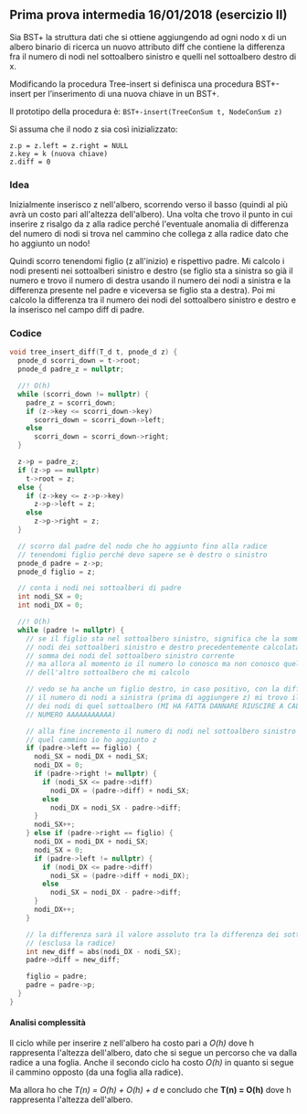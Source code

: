 ## Prima prova intermedia 16/01/2018 (esercizio II)

Sia BST+ la struttura dati che si ottiene aggiungendo ad ogni nodo x di un albero binario di ricerca un nuovo attributo diff che contiene la differenza fra il numero di nodi nel sottoalbero sinistro e quelli nel sottoalbero destro di x.

Modificando la procedura Tree-insert si definisca una procedura BST+-insert per l’inserimento di una nuova chiave in un BST+.

Il prototipo della procedura è: `BST+-insert(TreeConSum t, NodeConSum z)`

Si assuma che il nodo z sia così inizializzato:

```
z.p = z.left = z.right = NULL
z.key = k (nuova chiave)
z.diff = 0
```

### Idea

Inizialmente inserisco z nell'albero, scorrendo verso il basso (quindi al più avrà un costo pari all'altezza dell'albero). Una volta che trovo il punto in cui inserire z risalgo da z alla radice perché l'eventuale anomalia di differenza del numero di nodi si trova nel cammino che collega z alla radice dato che ho aggiunto un nodo!

Quindi scorro tenendomi figlio (z all'inizio) e rispettivo padre. Mi calcolo i nodi presenti nei sottoalberi sinistro e destro (se figlio sta a sinistra so già il numero e trovo il numero di destra usando il numero dei nodi a sinistra e la differenza presente nel padre e viceversa se figlio sta a destra). Poi mi calcolo la differenza tra il numero dei nodi del sottoalbero sinistro e destro e la inserisco nel campo diff di padre.

### Codice

```c++
void tree_insert_diff(T_d t, pnode_d z) {
  pnode_d scorri_down = t->root;
  pnode_d padre_z = nullptr;

  //! O(h)
  while (scorri_down != nullptr) {
    padre_z = scorri_down;
    if (z->key <= scorri_down->key)
      scorri_down = scorri_down->left;
    else
      scorri_down = scorri_down->right;
  }

  z->p = padre_z;
  if (z->p == nullptr)
    t->root = z;
  else {
    if (z->key <= z->p->key)
      z->p->left = z;
    else
      z->p->right = z;
  }

  // scorro dal padre del nodo che ho aggiunto fino alla radice
  // tenendomi figlio perché devo sapere se è destro o sinistro
  pnode_d padre = z->p;
  pnode_d figlio = z;

  // conta i nodi nei sottoalberi di padre
  int nodi_SX = 0;
  int nodi_DX = 0;

  //! O(h)
  while (padre != nullptr) {
    // se il figlio sta nel sottoalbero sinistro, significa che la somma dei
    // nodi dei sottoalberi sinistro e destro precedentemente calcolata è la
    // somma dei nodi del sottoalbero sinistro corrente
    // ma allora al momento io il numero lo conosco ma non conosco quello
    // dell'altro sottoalbero che mi calcolo

    // vedo se ha anche un figlio destro, in caso positivo, con la differenza e
    // il numero di nodi a sinistra (prima di aggiungere z) mi trovo il numero
    // dei nodi di quel sottoalbero (MI HA FATTA DANNARE RIUSCIRE A CALCOLARE IL
    // NUMERO AAAAAAAAAAA)

    // alla fine incremento il numero di nodi nel sottoalbero sinistro perché in
    // quel cammino io ho aggiunto z
    if (padre->left == figlio) {
      nodi_SX = nodi_DX + nodi_SX;
      nodi_DX = 0;
      if (padre->right != nullptr) {
        if (nodi_SX <= padre->diff)
          nodi_DX = (padre->diff) + nodi_SX;
        else
          nodi_DX = nodi_SX - padre->diff;
      }
      nodi_SX++;
    } else if (padre->right == figlio) {
      nodi_DX = nodi_DX + nodi_SX;
      nodi_SX = 0;
      if (padre->left != nullptr) {
        if (nodi_DX <= padre->diff)
          nodi_SX = (padre->diff + nodi_DX);
        else
          nodi_SX = nodi_DX - padre->diff;
      }
      nodi_DX++;
    }

    // la differenza sarà il valore assoluto tra la differenza dei sottoalberi
    // (esclusa la radice)
    int new_diff = abs(nodi_DX - nodi_SX);
    padre->diff = new_diff;

    figlio = padre;
    padre = padre->p;
  }
}
```

#### Analisi complessità

Il ciclo while per inserire z nell'albero ha costo pari a *O(h)* dove h rappresenta l'altezza dell'albero, dato che si segue un percorso che va dalla radice a una foglia. Anche il secondo ciclo ha costo *O(h)* in quanto si segue il cammino opposto (da una foglia alla radice).

Ma allora ho che *T(n) = O(h) + O(h) + d* e concludo che **T(n) = O(h)** dove h rappresenta l'altezza dell'albero.